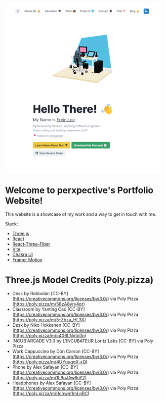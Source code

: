 ![Screenshot](/public/images/screenshot.png)
# Welcome to perxpective's Portfolio Website!
This website is a showcase of my work and a way to get in touch with me.

Stack:
- [Three.js](https://threejs.org/)
- [React](https://reactjs.org/)
- [React-Three-Fiber](https://github.com/pmndrs/react-three-fiber)
- [Vite](https://vitejs.dev/)
- [Chakra UI](https://chakra-ui.com/)
- [Framer Motion](https://www.framer.com/motion/)

# Three.js Model Credits (Poly.pizza)
- Desk by Robbobin [CC-BY] (https://creativecommons.org/licenses/by/3.0/) via Poly Pizza (https://poly.pizza/m/58zA8yry4qr)
- Classroom by Yanting Cao [CC-BY] (https://creativecommons.org/licenses/by/3.0/) via Poly Pizza (https://poly.pizza/m/5-Zbza_HL3X)
- Desk by Niko Hokkanen [CC-BY] (https://creativecommons.org/licenses/by/3.0/) via Poly Pizza (https://poly.pizza/m/c406LNgto0n)
- INCUB'ARCADE V3.0 by L'INCUBATEUR Loritz'Labs [CC-BY] via Poly Pizza
- Work Cappuccino by Don Carson [CC-BY] (https://creativecommons.org/licenses/by/3.0/) via Poly Pizza (https://poly.pizza/m/4UYuuqgX-xQ)
- Phone by Alex Safayan [CC-BY] (https://creativecommons.org/licenses/by/3.0/) via Poly Pizza (https://poly.pizza/m/1L9oJAw6nY2)
- Headphones by Alex Safayan [CC-BY] (https://creativecommons.org/licenses/by/3.0/) via Poly Pizza (https://poly.pizza/m/0chwm1mLpRC)